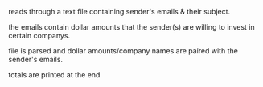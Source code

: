reads through a text file containing sender's emails & their subject. 

the emails contain dollar amounts that the sender(s) are willing to invest in certain companys.

file is parsed and dollar amounts/company names are paired with the sender's emails.
 
totals are printed at the end
